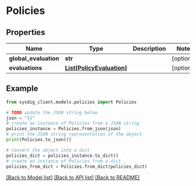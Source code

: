 # Policies


## Properties

Name | Type | Description | Notes
------------ | ------------- | ------------- | -------------
**global_evaluation** | **str** |  | [optional] 
**evaluations** | [**List[PolicyEvaluation]**](PolicyEvaluation.md) |  | [optional] 

## Example

```python
from sysdig_client.models.policies import Policies

# TODO update the JSON string below
json = "{}"
# create an instance of Policies from a JSON string
policies_instance = Policies.from_json(json)
# print the JSON string representation of the object
print(Policies.to_json())

# convert the object into a dict
policies_dict = policies_instance.to_dict()
# create an instance of Policies from a dict
policies_from_dict = Policies.from_dict(policies_dict)
```
[[Back to Model list]](../README.md#documentation-for-models) [[Back to API list]](../README.md#documentation-for-api-endpoints) [[Back to README]](../README.md)


